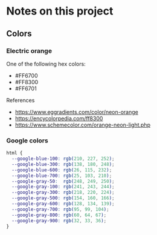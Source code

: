# Notes on this project

## Colors

### Electric orange

One of the following hex colors:

  - \#FF6700
  - \#FF8300
  - \#FF6701

References

  - https://www.eggradients.com/color/neon-orange
  - https://encycolorpedia.com/ff8300
  - https://www.schemecolor.com/orange-neon-light.php

### Google colors

```css
html {
  --google-blue-100: rgb(210, 227, 252);
  --google-blue-300: rgb(138, 180, 248);
  --google-blue-600: rgb(26, 115, 232);
  --google-blue-700: rgb(25, 103, 210);
  --google-gray-50:  rgb(248, 249, 250);
  --google-gray-100: rgb(241, 243, 244);
  --google-gray-300: rgb(218, 220, 224);
  --google-gray-500: rgb(154, 160, 166);
  --google-gray-600: rgb(128, 134, 139);
  --google-gray-700: rgb(95, 99, 104);
  --google-gray-800: rgb(60, 64, 67);
  --google-gray-900: rgb(32, 33, 36);
}
```
